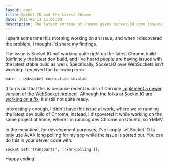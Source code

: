 ```yaml
---
layout: post
title: Socket.IO and the Latest Chrome
date: 2011-08-13 11:05:00
description: The latest version of Chrome gives Socket.IO some issues; find out why.
---
```


I spent some time this morning working on an issue, and when I discovered the problem, I thought I'd share my findings.

The issue is Socket.IO not working quite right on the latest Chrome build (definitely the latest dev build, and I've heard people are having issues with the latest stable build as well). Specifically, Socket.IO over WebSockets isn't working. I received the following error:

    warn  - websocket connection invalid

It turns out that this is because recent builds of Chrome [implement a newer version of the WebSocket protocol](http://googlechromereleases.blogspot.com/2011/07/chrome-dev-channel-release.html). Although the folks at Socket.IO are [working on a fix](https://github.com/LearnBoost/socket.io/issues/429), it's still not quite ready.

Interestingly enough, I didn't have this issue at work, where we're running the latest dev build of Chrome; instead, I discovered it while working on the same project at home, where I'm running dev Chrome on Ubuntu, so YMMV.

In the meantime, for development purposes, I've simply set Socket.IO to only use AJAX long polling for my app while the issue is sorted out. You can do this in your server code with:

    socket.set('transports', ['xhr-polling']);

Happy coding!
